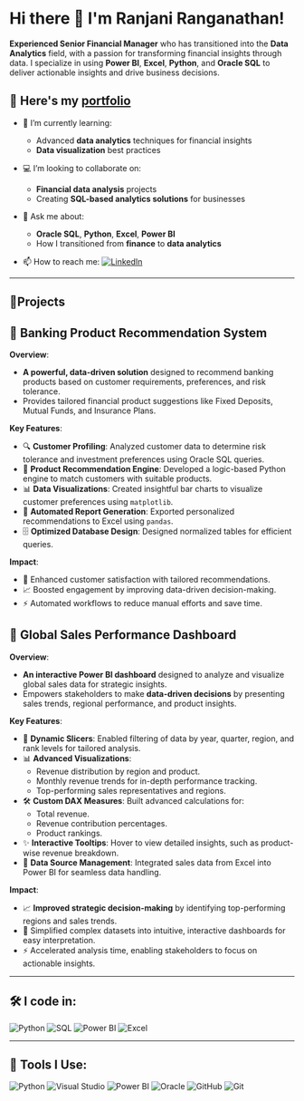 # Hi there 👋 I'm Ranjani Ranganathan!

**Experienced Senior Financial Manager** who has transitioned into the **Data Analytics** field, with a passion for transforming financial insights through data. I specialize in using **Power BI**, **Excel**, **Python**, and **Oracle SQL** to deliver actionable insights and drive business decisions.

## 🚀 Here's my [portfolio](https://github.com/RanjaniRanganathan/RanjaniRanganathan)

- 🌱 I’m currently learning:
  - Advanced **data analytics** techniques for financial insights
  - **Data visualization** best practices

- 💻 I’m looking to collaborate on:
  - **Financial data analysis** projects
  - Creating **SQL-based analytics solutions** for businesses

- 💬 Ask me about:
  - **Oracle SQL**, **Python**, **Excel**, **Power BI**
  - How I transitioned from **finance** to **data analytics**

- 📫 How to reach me:
  [![LinkedIn](https://img.shields.io/badge/LinkedIn-blue?style=flat-square&logo=linkedin&logoColor=white)](https://www.linkedin.com/in/ranjani-ranganathan/)
---

## 📂**Projects**
## 🌟 Banking Product Recommendation System

**Overview**:
- **A powerful, data-driven solution** designed to recommend banking products based on customer requirements, preferences, and risk tolerance.
- Provides tailored financial product suggestions like Fixed Deposits, Mutual Funds, and Insurance Plans.

**Key Features**:
- 🔍 **Customer Profiling**: Analyzed customer data to determine risk tolerance and investment preferences using Oracle SQL queries.
- 🧠 **Product Recommendation Engine**: Developed a logic-based Python engine to match customers with suitable products.
- 📊 **Data Visualizations**: Created insightful bar charts to visualize customer preferences using `matplotlib`.
- 📄 **Automated Report Generation**: Exported personalized recommendations to Excel using `pandas`.
- 🗄 **Optimized Database Design**: Designed normalized tables for efficient queries.

**Impact**:
- 🚀 Enhanced customer satisfaction with tailored recommendations.
- 📈 Boosted engagement by improving data-driven decision-making.
- ⚡ Automated workflows to reduce manual efforts and save time.


## 🌟 Global Sales Performance Dashboard

**Overview**:
- **An interactive Power BI dashboard** designed to analyze and visualize global sales data for strategic insights.
- Empowers stakeholders to make **data-driven decisions** by presenting sales trends, regional performance, and product insights.

**Key Features**:
- 🎯 **Dynamic Slicers**: Enabled filtering of data by year, quarter, region, and rank levels for tailored analysis.
- 📊 **Advanced Visualizations**:
  - Revenue distribution by region and product.
  - Monthly revenue trends for in-depth performance tracking.
  - Top-performing sales representatives and regions.
- 🛠 **Custom DAX Measures**: Built advanced calculations for:
  - Total revenue.
  - Revenue contribution percentages.
  - Product rankings.
- ✨ **Interactive Tooltips**: Hover to view detailed insights, such as product-wise revenue breakdown.
- 📂 **Data Source Management**: Integrated sales data from Excel into Power BI for seamless data handling.

**Impact**:
- 📈 **Improved strategic decision-making** by identifying top-performing regions and sales trends.
- 🔎 Simplified complex datasets into intuitive, interactive dashboards for easy interpretation.
- ⚡ Accelerated analysis time, enabling stakeholders to focus on actionable insights.

---

## 🛠 I code in:
![Python](https://img.shields.io/badge/Python-3776AB?style=for-the-badge&logo=python&logoColor=white)
![SQL](https://img.shields.io/badge/SQL-003B57?style=for-the-badge&logo=oracle&logoColor=white)
![Power BI](https://img.shields.io/badge/Power%20BI-F2C811?style=for-the-badge&logo=power-bi&logoColor=white)
![Excel](https://img.shields.io/badge/Excel-217346?style=for-the-badge&logo=microsoft-excel&logoColor=white)

---

## 🔧 Tools I Use:
![Python](https://img.shields.io/badge/Python-3776AB?style=for-the-badge&logo=python&logoColor=white)
![Visual Studio](https://img.shields.io/badge/Visual_Studio-5C2D91?style=for-the-badge&logo=visual%20studio&logoColor=white)
![Power BI](https://img.shields.io/badge/Power%20BI-F2C811?style=for-the-badge&logo=power-bi&logoColor=white)
![Oracle](https://img.shields.io/badge/Oracle-F80000?style=for-the-badge&logo=oracle&logoColor=white)
![GitHub](https://img.shields.io/badge/GitHub-181717?style=for-the-badge&logo=github&logoColor=white)
![Git](https://img.shields.io/badge/Git-F05032?style=for-the-badge&logo=git&logoColor=white)



